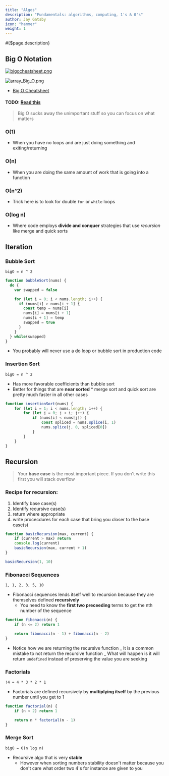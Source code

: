 ```yaml
---
title: "Algos"
description: "Fundamentals: algorithms, computing, 1's & 0's"
author: Jay Gatsby
icon: "hammer"
weight: 1
---
```


#{$page.description}

<article id="1">

## Big O Notation

[![bigocheatsheet.png](https://s20.postimg.org/arpf7xsl9/bigocheatsheet.png)](https://postimg.org/image/x3n81brp5/)

[![array_Big_O.png](https://s20.postimg.org/w2mzc7app/array_Big_O.png)](https://postimg.org/image/hjfuashkp/)

* [Big O Cheatsheet](http://bigocheatsheet.com/)

#### TODO: [Read this](https://web.njit.edu/~wl256/download/cs610/Introduction-to-algorithm-3rdEdition.pdf)

> Big O sucks away the unimportant stuff so you can focus on what matters

### O(1)

* When you have no loops and are just doing something and exiting/returning

### O(n)

* When you are doing the same amount of work that is going into a function

### O(n^2)

* Trick here is to look for double `for` or `while` loops

### O(log n)

* Where code employs **divide and conquer** strategies that use _recursion_ like merge and quick sorts

</article>

<article id="2">

## Iteration

### Bubble Sort

`bigO = n ^ 2`

```javascript
function bubbleSort(nums) {  
  do {
    var swapped = false

    for (let i = 0; i < nums.length; i++) {
      if (nums[i] > nums[i + 1] {
        const temp = nums[i]
        nums[i] = nums[i + 1]
        nums[i + 1] = temp
        swapped = true
      }
    }
  } while(swapped)
}
```

* You probably will never use a do loop or bubble sort in production code

### Insertion Sort

`bigO = n ^ 2`

* Has more favorable coefficients than bubble sort
* Better for things that are **near sorted** \* merge sort and quick sort are pretty much faster in all other cases

```javascript
function insertionSort(nums) {
	for (let i = 1; i < nums.length; i++) {
		for (let j = 0; j < i; j++) {
			if (nums[i] < nums[j]) {
				const spliced = nums.splice(i, 1)
				nums.splice(j, 0, spliced[0])
			}
		}
	}
}
```

</article>

<article id="3">

## Recursion

> Your **base case** is the most important piece. If you don't write this first you will stack overflow

### Recipe for recursion:

1. Identify base case(s)
2. Identify recursive case(s)
3. return where appropriate
4. write procecdures for each case that bring you closer to the base case(s)

```javascript
function basicRecursion(max, current) {
	if (current > max) return
	console.log(current)
	basicRecursion(max, current + 1)
}

basicRecursion(1, 10)
```

### Fibonacci Sequences

`1, 1, 2, 3, 5, 10`

* Fibonacci sequences lends itself well to recursion because they are themselves defined **recursively**
  * You need to know the **first two preceeding** terms to get the nth number of the sequence

```javascript
function fibonacci(n) {
	if (n <= 2) return 1

	return fibonacci(n - 1) + fibonacci(n - 2)
}
```

* Notice how we are returning the recursive function
  _ It is a common mistake to not return the recursive function
  _ What will happen is it will return `undefined` instead of preserving the value you are seeking

### Factorials

`!4 = 4 * 3 * 2 * 1`

* Factorials are defined recursively by **multiplying itself** by the previous number until you get to 1

```javascript
function factorial(n) {
	if (n < 2) return 1

	return n * factorial(n - 1)
}
```

### Merge Sort

`bigO = O(n log n)`

* Recursive algo that is very **stable**
  * However when sorting numbers stability doesn't matter because you don't care what order two 4's for instance are given to you

</article>
